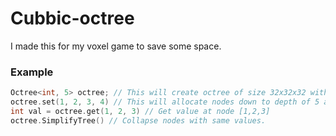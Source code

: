 # Cubbic-octree
I made this for my voxel game to save some space.

### Example
```c++
Octree<int, 5> octree; // This will create octree of size 32x32x32 with only root node allocated
octree.set(1, 2, 3, 4) // This will allocate nodes down to depth of 5 and set node at position [1,2,3] to value 4.
int val = octree.get(1, 2, 3) // Get value at node [1,2,3]
octree.SimplifyTree() // Collapse nodes with same values.
```
